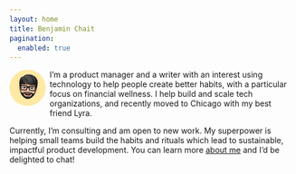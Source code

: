 ```yaml
---
layout: home
title: Benjamin Chait
pagination:
  enabled: true
---
```

<img src="img/IMG_0534.jpeg" style="float: left; width: 4rem; border-radius: 50%; margin: 0 0.5em 0.5em 0;" />

<p>I’m a product manager and a writer with an interest using technology to help people create better habits, with a particular focus on financial wellness. I help build and scale tech organizations, and recently moved to Chicago with my best friend Lyra.</p>

<p>Currently, I’m consulting and am open to new work. My superpower is helping small teams build the habits and rituals which lead to sustainable, impactful product development. You can learn more <a href="/about">about me</a> and I’d be delighted to chat!</p>

<div style="clear: both;">&nbsp;</div>
